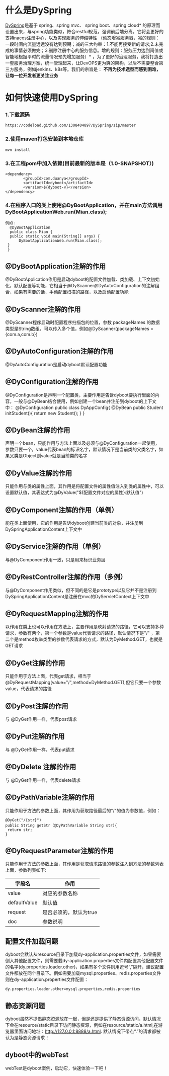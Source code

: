 # 什么是DySpring
   [DySpring](https://github.com/1308404897/DySpring)是基于 spring、spring mvc、 spring boot、spring cloud* 的原理而设置出来，与spring功能类似，符合restful规范，强调前后端分离，它将会更好的支持nacos注册中心，以及实现服务的伸缩特性 （动态增减服务器，减的规则：一段时间内流量远远没有达到预期；减的三大约束：1.不能再接受新的请求;2.未完成的事情必须做完；3.删除注册中心的服务信息。增的规则：服务压力达到闸值或智能地根据平时的流量情况预先增加服务）* ，为了更好的治理服务，我将打造出一套服务治理方案，统一管理起来，让DevOPS更为爽的架构，以后不需要整合第三方服务，例如jenkins、k8s等。我们的宗旨是： __不再为技术选型而感到困难，让每一位开发者更关注业务__
# 如何快速使用DySpring

  ### 1.下载源码
  
    https://codeload.github.com/1308404897/DySpring/zip/master
    
  ### 2.使用maven打包安装到本地仓库
  
    mvn install
    
  ### 3.在工程pom中加入依赖(目前最新的版本是（1.0-SNAPSHOT）)
    <dependency>
            <groupId>com.duanya</groupId>
            <artifactId>dyboot</artifactId>
            <version>${dyboot-v}</version>
    </dependency>
    
  ### 4.在程序入口的类上使用@DyBootApplication，并在main方法调用 DyBootApplicationWeb.run(Mian.class);
    例如：
      @DyBootApplication
      public class Mian {
      public static void main(String[] args) {
          DyBootApplicationWeb.run(Mian.class);
     }
     }
     
 ## @DyBootApplication注解的作用
@DyBootApplication作用是启动dyboot的配置文件加载、类加载、上下文初始化，默认配置等功能，它相当于@DyScanner@DyAutoConfiguration的注解组合，如果有需要的话，手动配置扫描的路径，以及启动配置功能

 ## @DyScanner注解的作用
@DyScanner程序启动时配置程序扫描包的位置，参数 packageNames 的数据类型是String数组，可以传入多个值，例如@DyScanner(packageNames = {com.a,com.b})

 ## @DyAutoConfiguration注解的作用
@DyAutoConfiguration是启动dyboot默认配置功能

 ## @DyConfiguration注解的作用
 @DyConfiguration是声明一个配置类，主要作用是告诉dyboot要执行里面的内容，一般与@DyBean结合使用，例如创建一个bean并注册到dyboot的上下文中：
   @DyConfiguration
   public class DyAppConfig{
      @DyBean
      public Student initStudent(){
       return new Student();
      }
   }
   
 ## @DyBean注解的作用
 声明一个bean，只能作用与方法上面以及必须与@DyConfiguration一起使用，参数只要一个，value代表bean的标识名字，默认情况下是当前类的父类名字，如果父类是Object则value就是当前类的名字

 ## @DyValue注解的作用
 只能作用与类的属性上面，其作用是将配置文件的属性值注入到类的属性中，可以设置默认值，其表达式为@DyValue("${配置文件对应的属性}:默认值")

 ## @DyComponent注解的作用（单例）
 能在类上面使用，它的作用是告诉dyboot创建当前类的对象，并注册到DySpringApplicationContent上下文中
 
 ## @DyService注解的作用（单例）
 与@DyComponent作用一致，只是用来标识业务层
  
 ## @DyRestController注解的作用（多例）
 与@DyComponent作用类似，但不同的是它是prototype以及它并不是注册到DySpringApplicationContent是注册在mvc的DyServletContext上下文中
 
 ## @DyRequestMapping注解的作用
 以作用在类上也可以作用在方法上，主要作用是映射请求的路径，它可以支持多种请求，参数有两个，第一个参数是value代表请求的路径，默认情况下是"/" ，第二个是method枚举类型的参数代表请求的方式，默认为DyMethod.GET，也就是GET请求
  
 ## @DyGet注解的作用
 只能作用于方法上面，代表get请求，相当于@DyRequestMapping(value="/",method=DyMethod.GET),但它只要一个参数value，代表请求的路径
 
 ## @DyPost注解的作用
 与 @DyGet作用一样，代表post请求
 
 ## @DyPut注解的作用
 与 @DyGet作用一样，代表put请求
  
 ## @DyDelete 注解的作用
 与 @DyGet作用一样，代表delete请求
 
 ## @DyPathVariable注解的作用
 只能作用于方法的参数上面，其作用为获取路径最后的"/"的值为参数值，例如：
 
    @DyGet("/{str}")
    public String getStr（@DyPathVariable String str){
     return str;
    }
  
  ## @DyRequestParameter注解的作用
  只能作用于方法的参数上面，其作用是获取请求路径的参数注入到方法的参数列表上面，参数列表如下:
  
  字段名 | 作用 
  ----|-----
  value | 对应的参数名称
  defaultValue | 默认值
  request | 是否必须的，默认为true
  doc | 参数说明
  
 ## 配置文件加载问题
 dyboot会默认从resource目录下加载dy-application.properties文件，如果需要倒入其他配置文件，则需要载dy-application.properties文件内配置其他配置文件的名字(dy.properties.loader.other)，如果有多个文件则用逗号“,”隔开，建议配置文件都放在同个目录下。例如需要加载mysql.properties、redis.properties文件
 则在dy-application.properties文件配置：
 
    dy.properties.loader.other=mysql.properties,redis.properties
 
 ## 静态资源问题
 dyboot虽然不提倡静态资源放在一起，但是还是提供了静态资源访问，默认情况下会在resource/static目录下访问静态资源，例如在resource/static/a.html,在游览器里面访问地址：http://127.0.0.1:8888/a.html. 默认情况下带点“.”的请求都被认为是静态资源请求！
 
 ## dyboot中的webTest
 webTest是dyboot案例，启动它，快速体验一下吧！
  
  
  
 
 
 
